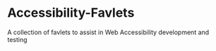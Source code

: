 # Accessibility-Favlets
A collection of favlets to assist in Web Accessibility development and testing
